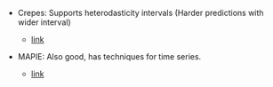 - Crepes: Supports heterodasticity intervals (Harder predictions with wider interval)
   - [link](https://github.com/henrikbostrom/crepes)

- MAPIE: Also good, has techniques for time series. 
   - [link](https://mapie.readthedocs.io/en/latest/quick_start.html)
